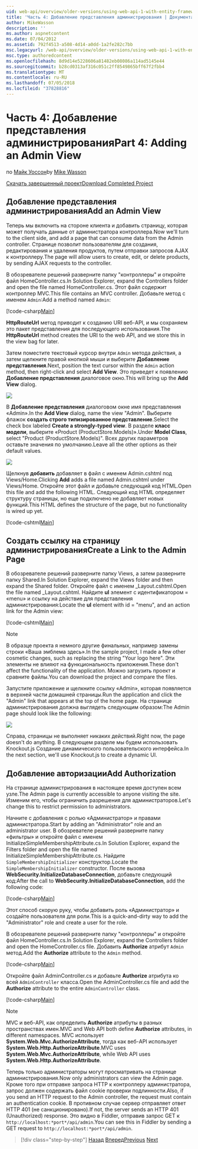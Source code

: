```yaml
---
uid: web-api/overview/older-versions/using-web-api-1-with-entity-framework-5/using-web-api-with-entity-framework-part-4
title: 'Часть 4: Добавление представления администрирования | Документация Майкрософт'
author: MikeWasson
description: ''
ms.author: aspnetcontent
ms.date: 07/04/2012
ms.assetid: 792f4513-a508-4d14-a0dd-1a2fe282c7bb
msc.legacyurl: /web-api/overview/older-versions/using-web-api-1-with-entity-framework-5/using-web-api-with-entity-framework-part-4
msc.type: authoredcontent
ms.openlocfilehash: 8d9d14e5228606a81482eb08086a114ad5145e44
ms.sourcegitcommit: b28cd0313af316c051c2ff8549865bff67f2fbb4
ms.translationtype: MT
ms.contentlocale: ru-RU
ms.lasthandoff: 07/05/2018
ms.locfileid: "37828816"
---
```

<a name="part-4-adding-an-admin-view"></a><span data-ttu-id="220b4-102">Часть 4: Добавление представления администрирования</span><span class="sxs-lookup"><span data-stu-id="220b4-102">Part 4: Adding an Admin View</span></span>
====================
<span data-ttu-id="220b4-103">по [Майк Уоссон](https://github.com/MikeWasson)</span><span class="sxs-lookup"><span data-stu-id="220b4-103">by [Mike Wasson](https://github.com/MikeWasson)</span></span>

[<span data-ttu-id="220b4-104">Скачать завершенный проект</span><span class="sxs-lookup"><span data-stu-id="220b4-104">Download Completed Project</span></span>](http://code.msdn.microsoft.com/ASP-NET-Web-API-with-afa30545)

## <a name="add-an-admin-view"></a><span data-ttu-id="220b4-105">Добавление представления администрирования</span><span class="sxs-lookup"><span data-stu-id="220b4-105">Add an Admin View</span></span>

<span data-ttu-id="220b4-106">Теперь мы включить на стороне клиента и добавить страницу, которая может получать данные от администратора контроллера.</span><span class="sxs-lookup"><span data-stu-id="220b4-106">Now we'll turn to the client side, and add a page that can consume data from the Admin controller.</span></span> <span data-ttu-id="220b4-107">Странице позволит пользователям для создания, редактирования и удаления продуктов, путем отправки запросов AJAX к контроллеру.</span><span class="sxs-lookup"><span data-stu-id="220b4-107">The page will allow users to create, edit, or delete products, by sending AJAX requests to the controller.</span></span>

<span data-ttu-id="220b4-108">В обозревателе решений разверните папку "контроллеры" и откройте файл HomeController.cs.</span><span class="sxs-lookup"><span data-stu-id="220b4-108">In Solution Explorer, expand the Controllers folder and open the file named HomeController.cs.</span></span> <span data-ttu-id="220b4-109">Этот файл содержит контроллер MVC.</span><span class="sxs-lookup"><span data-stu-id="220b4-109">This file contains an MVC controller.</span></span> <span data-ttu-id="220b4-110">Добавьте метод с именем `Admin`:</span><span class="sxs-lookup"><span data-stu-id="220b4-110">Add a method named `Admin`:</span></span>

[!code-csharp[Main](using-web-api-with-entity-framework-part-4/samples/sample1.cs)]

<span data-ttu-id="220b4-111">**HttpRouteUrl** метод приводит к созданию URI веб-API, и мы сохраняем это пакет представления для последующего использования.</span><span class="sxs-lookup"><span data-stu-id="220b4-111">The **HttpRouteUrl** method creates the URI to the web API, and we store this in the view bag for later.</span></span>

<span data-ttu-id="220b4-112">Затем поместите текстовый курсор внутри `Admin` метода действия, а затем щелкните правой кнопкой мыши и выберите **Добавление представления**.</span><span class="sxs-lookup"><span data-stu-id="220b4-112">Next, position the text cursor within the `Admin` action method, then right-click and select **Add View**.</span></span> <span data-ttu-id="220b4-113">Это приведет к появлению **Добавление представления** диалоговое окно.</span><span class="sxs-lookup"><span data-stu-id="220b4-113">This will bring up the **Add View** dialog.</span></span>

![](using-web-api-with-entity-framework-part-4/_static/image1.png)

<span data-ttu-id="220b4-114">В **Добавление представления** диалоговом окне имя представления «Admin».</span><span class="sxs-lookup"><span data-stu-id="220b4-114">In the **Add View** dialog, name the view "Admin".</span></span> <span data-ttu-id="220b4-115">Выберите флажок **создать строго типизированное представление**.</span><span class="sxs-lookup"><span data-stu-id="220b4-115">Select the check box labeled **Create a strongly-typed view**.</span></span> <span data-ttu-id="220b4-116">В разделе **класс модели**, выберите «Product (ProductStore.Models)».</span><span class="sxs-lookup"><span data-stu-id="220b4-116">Under **Model Class**, select "Product (ProductStore.Models)".</span></span> <span data-ttu-id="220b4-117">Всех других параметров оставьте значения по умолчанию.</span><span class="sxs-lookup"><span data-stu-id="220b4-117">Leave all the other options as their default values.</span></span>

![](using-web-api-with-entity-framework-part-4/_static/image2.png)

<span data-ttu-id="220b4-118">Щелкнув **добавить** добавляет в файл с именем Admin.cshtml под Views/Home.</span><span class="sxs-lookup"><span data-stu-id="220b4-118">Clicking **Add** adds a file named Admin.cshtml under Views/Home.</span></span> <span data-ttu-id="220b4-119">Откройте этот файл и добавьте следующий код HTML.</span><span class="sxs-lookup"><span data-stu-id="220b4-119">Open this file and add the following HTML.</span></span> <span data-ttu-id="220b4-120">Следующий код HTML определяет структуру страницы, но еще подключено не добавляет новых функций.</span><span class="sxs-lookup"><span data-stu-id="220b4-120">This HTML defines the structure of the page, but no functionality is wired up yet.</span></span>

[!code-cshtml[Main](using-web-api-with-entity-framework-part-4/samples/sample2.cshtml)]

## <a name="create-a-link-to-the-admin-page"></a><span data-ttu-id="220b4-121">Создать ссылку на страницу администрирования</span><span class="sxs-lookup"><span data-stu-id="220b4-121">Create a Link to the Admin Page</span></span>

<span data-ttu-id="220b4-122">В обозревателе решений разверните папку Views, а затем разверните папку Shared.</span><span class="sxs-lookup"><span data-stu-id="220b4-122">In Solution Explorer, expand the Views folder and then expand the Shared folder.</span></span> <span data-ttu-id="220b4-123">Откройте файл с именем \_Layout.cshtml.</span><span class="sxs-lookup"><span data-stu-id="220b4-123">Open the file named \_Layout.cshtml.</span></span> <span data-ttu-id="220b4-124">Найдите **ul** элемент с идентификатором = «menu» и ссылку на действие для представления администрирования:</span><span class="sxs-lookup"><span data-stu-id="220b4-124">Locate the **ul** element with id = "menu", and an action link for the Admin view:</span></span>

[!code-cshtml[Main](using-web-api-with-entity-framework-part-4/samples/sample3.cshtml)]

> [!NOTE]
> <span data-ttu-id="220b4-125">В образце проекта я немного другие финальных, например замены строки «Ваша эмблема здесь».</span><span class="sxs-lookup"><span data-stu-id="220b4-125">In the sample project, I made a few other cosmetic changes, such as replacing the string "Your logo here".</span></span> <span data-ttu-id="220b4-126">Эти элементы не влияют на функциональность приложения.</span><span class="sxs-lookup"><span data-stu-id="220b4-126">These don't affect the functionality of the application.</span></span> <span data-ttu-id="220b4-127">Можно загрузить проект и сравните файлы.</span><span class="sxs-lookup"><span data-stu-id="220b4-127">You can download the project and compare the files.</span></span>


<span data-ttu-id="220b4-128">Запустите приложение и щелкните ссылку «Admin», которая появляется в верхней части домашней страницы.</span><span class="sxs-lookup"><span data-stu-id="220b4-128">Run the application and click the "Admin" link that appears at the top of the home page.</span></span> <span data-ttu-id="220b4-129">На странице администрирования должна выглядеть следующим образом:</span><span class="sxs-lookup"><span data-stu-id="220b4-129">The Admin page should look like the following:</span></span>

![](using-web-api-with-entity-framework-part-4/_static/image3.png)

<span data-ttu-id="220b4-130">Справа, страницы не выполняет никаких действий.</span><span class="sxs-lookup"><span data-stu-id="220b4-130">Right now, the page doesn't do anything.</span></span> <span data-ttu-id="220b4-131">В следующем разделе мы будем использовать Knockout.js Создание динамического пользовательского интерфейса.</span><span class="sxs-lookup"><span data-stu-id="220b4-131">In the next section, we'll use Knockout.js to create a dynamic UI.</span></span>

## <a name="add-authorization"></a><span data-ttu-id="220b4-132">Добавление авторизации</span><span class="sxs-lookup"><span data-stu-id="220b4-132">Add Authorization</span></span>

<span data-ttu-id="220b4-133">На странице администрирования в настоящее время доступен всем узле.</span><span class="sxs-lookup"><span data-stu-id="220b4-133">The Admin page is currently accessible to anyone visiting the site.</span></span> <span data-ttu-id="220b4-134">Изменим его, чтобы ограничить разрешения для администраторов.</span><span class="sxs-lookup"><span data-stu-id="220b4-134">Let's change this to restrict permission to administrators.</span></span>

<span data-ttu-id="220b4-135">Начните с добавления с ролью «Администратор» и правами администратора.</span><span class="sxs-lookup"><span data-stu-id="220b4-135">Start by adding an "Administrator" role and an administrator user.</span></span> <span data-ttu-id="220b4-136">В обозревателе решений разверните папку «фильтры» и откройте файл с именем InitializeSimpleMembershipAttribute.cs.</span><span class="sxs-lookup"><span data-stu-id="220b4-136">In Solution Explorer, expand the Filters folder and open the file named InitializeSimpleMembershipAttribute.cs.</span></span> <span data-ttu-id="220b4-137">Найдите `SimpleMembershipInitializer` конструктор.</span><span class="sxs-lookup"><span data-stu-id="220b4-137">Locate the `SimpleMembershipInitializer` constructor.</span></span> <span data-ttu-id="220b4-138">После вызова **WebSecurity.InitializeDatabaseConnection**, добавьте следующий код:</span><span class="sxs-lookup"><span data-stu-id="220b4-138">After the call to **WebSecurity.InitializeDatabaseConnection**, add the following code:</span></span>

[!code-csharp[Main](using-web-api-with-entity-framework-part-4/samples/sample4.cs)]

<span data-ttu-id="220b4-139">Этот способ скорую руку, чтобы добавить роль «Администратор» и создайте пользователя для роли.</span><span class="sxs-lookup"><span data-stu-id="220b4-139">This is a quick-and-dirty way to add the "Administrator" role and create a user for the role.</span></span>

<span data-ttu-id="220b4-140">В обозревателе решений разверните папку "контроллеры" и откройте файл HomeController.cs.</span><span class="sxs-lookup"><span data-stu-id="220b4-140">In Solution Explorer, expand the Controllers folder and open the HomeController.cs file.</span></span> <span data-ttu-id="220b4-141">Добавить **Authorize** атрибут `Admin` метод.</span><span class="sxs-lookup"><span data-stu-id="220b4-141">Add the **Authorize** attribute to the `Admin` method.</span></span>

[!code-csharp[Main](using-web-api-with-entity-framework-part-4/samples/sample5.cs)]

<span data-ttu-id="220b4-142">Откройте файл AdminController.cs и добавьте **Authorize** атрибута ко всей `AdminController` класса.</span><span class="sxs-lookup"><span data-stu-id="220b4-142">Open the AdminController.cs file and add the **Authorize** attribute to the entire `AdminController` class.</span></span>

[!code-csharp[Main](using-web-api-with-entity-framework-part-4/samples/sample6.cs)]

> [!NOTE]
> <span data-ttu-id="220b4-143">MVC и веб-API, как определить **Authorize** атрибуты в разных пространствах имен.</span><span class="sxs-lookup"><span data-stu-id="220b4-143">MVC and Web API both define **Authorize** attributes, in different namespaces.</span></span> <span data-ttu-id="220b4-144">MVC использует **System.Web.Mvc.AuthorizeAttribute**, тогда как веб-API использует **System.Web.Http.AuthorizeAttribute**.</span><span class="sxs-lookup"><span data-stu-id="220b4-144">MVC uses **System.Web.Mvc.AuthorizeAttribute**, while Web API uses **System.Web.Http.AuthorizeAttribute**.</span></span>


<span data-ttu-id="220b4-145">Теперь только администраторы могут просматривать на странице администрирования.</span><span class="sxs-lookup"><span data-stu-id="220b4-145">Now only administrators can view the Admin page.</span></span> <span data-ttu-id="220b4-146">Кроме того при отправке запроса HTTP к контроллеру администратора, запрос должен содержать файл cookie проверки подлинности.</span><span class="sxs-lookup"><span data-stu-id="220b4-146">Also, if you send an HTTP request to the Admin controller, the request must contain an authentication cookie.</span></span> <span data-ttu-id="220b4-147">В противном случае сервер отправляет ответ HTTP 401 (не санкционировано).</span><span class="sxs-lookup"><span data-stu-id="220b4-147">If not, the server sends an HTTP 401 (Unauthorized) response.</span></span> <span data-ttu-id="220b4-148">Это видно в Fiddler, отправив запрос GET к `http://localhost:*port*/api/admin`.</span><span class="sxs-lookup"><span data-stu-id="220b4-148">You can see this in Fiddler by sending a GET request to `http://localhost:*port*/api/admin`.</span></span>

> [!div class="step-by-step"]
> <span data-ttu-id="220b4-149">[Назад](using-web-api-with-entity-framework-part-3.md)
> [Вперед](using-web-api-with-entity-framework-part-5.md)</span><span class="sxs-lookup"><span data-stu-id="220b4-149">[Previous](using-web-api-with-entity-framework-part-3.md)
[Next](using-web-api-with-entity-framework-part-5.md)</span></span>
